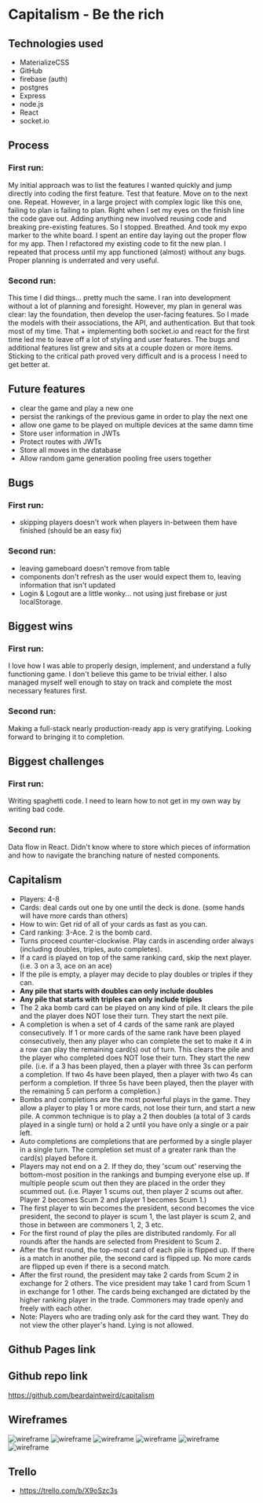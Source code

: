 # Capitalism - Be the rich

## Technologies used
- MaterializeCSS
- GitHub
- firebase (auth)
- postgres
- Express
- node.js
- React
- socket.io


## Process
### First run:
My initial approach was to list the features I wanted quickly and jump directly into coding the first feature. Test that feature. Move on to the next one. Repeat.
However, in a large project with complex logic like this one, failing to plan is failing to plan. Right when I set my eyes on the finish line the code gave out. Adding anything new involved reusing code and breaking pre-existing features. So I stopped. Breathed. And took my expo marker to the white board.
I spent an entire day laying out the proper flow for my app. Then I refactored my existing code to fit the new plan. I repeated that process until my app functioned (almost) without any bugs.
Proper planning is underrated and very useful.
### Second run:
This time I did things... pretty much the same. I ran into development without a lot of planning and foresight. However, my plan in general was clear: lay the foundation, then develop the user-facing features. So I made the models with their associations, the API, and authentication.
But that took most of my time. That + implementing both socket.io and react for the first time led me to leave off a lot of styling and user features. The bugs and additional features list grew and sits at a couple dozen or more items. Sticking to the critical path proved very difficult and is a process I need to get better at.

## Future features
- clear the game and play a new one
- persist the rankings of the previous game in order to play the next one
- allow one game to be played on multiple devices at the same damn time
- Store user information in JWTs
- Protect routes with JWTs
- Store all moves in the database
- Allow random game generation pooling free users together

## Bugs
### First run:
- skipping players doesn't work when players in-between them have finished (should be an easy fix)
### Second run:
- leaving gameboard doesn't remove from table
- components don't refresh as the user would expect them to, leaving information that isn't updated
- Login & Logout are a little wonky... not using just firebase or just localStorage.

## Biggest wins
### First run:
I love how I was able to properly design, implement, and understand a fully functioning game. I don't believe this game to be trivial either. I also managed myself well enough to stay on track and complete the most necessary features first.
### Second run:
Making a full-stack nearly production-ready app is very gratifying. Looking forward to bringing it to completion.

## Biggest challenges
### First run:
Writing spaghetti code. I need to learn how to not get in my own way by writing bad code.
### Second run:
Data flow in React. Didn't know where to store which pieces of information and how to navigate the branching nature of nested components.

## Capitalism
- Players: 4-8
- Cards: deal cards out one by one until the deck is done. (some hands will have more cards than others)
- How to win: Get rid of all of your cards as fast as you can.
- Card ranking: 3-Ace. 2 is the bomb card.
- Turns proceed counter-clockwise. Play cards in ascending order always (including doubles, triples, auto completes).
- If a card is played on top of the same ranking card, skip the next player. (i.e. 3 on a 3, ace on an ace)
- If the pile is empty, a player may decide to play doubles or triples if they can.
- **Any pile that starts with doubles can only include doubles**
- **Any pile that starts with triples can only include triples**
- The 2 aka bomb card can be played on any kind of pile. It clears the pile and the player does NOT lose their turn. They start the next pile.
- A completion is when a set of 4 cards of the same rank are played consecutively. If 1 or more cards of the same rank have been played consecutively, then any player who can complete the set to make it 4 in a row can play the remaining card(s) out of turn. This clears the pile and the player who completed does NOT lose their turn. They start the new pile. (i.e. if a 3 has been played, then a player with three 3s can perform a completion. If two 4s have been played, then a player with two 4s can perform a completion. If three 5s have been played, then the player with the remaining 5 can perform a completion.)
- Bombs and completions are the most powerful plays in the game. They allow a player to play 1 or more cards, not lose their turn, and start a new pile. A common technique is to play a 2 then doubles (a total of 3 cards played in a single turn) or hold a 2 until you have only a single or a pair left.
- Auto completions are completions that are performed by a single player in a single turn. The completion set must of a greater rank than the card(s) played before it.
- Players may not end on a 2. If they do, they 'scum out' reserving the bottom-most position in the rankings and bumping everyone else up. If multiple people scum out then they are placed in the order they scummed out. (i.e. Player 1 scums out, then player 2 scums out after. Player 2 becomes Scum 2 and player 1 becomes Scum 1.)
- The first player to win becomes the president, second becomes the vice president, the second to player is scum 1, the last player is scum 2, and those in between are commoners 1, 2, 3 etc.
- For the first round of play the piles are distributed randomly. For all rounds after the hands are selected from President to Scum 2.
- After the first round, the top-most card of each pile is flipped up. If there is a match in another pile, the second card is flipped up. No more cards are flipped up even if there is a second match.
- After the first round, the president may take 2 cards from Scum 2 in exchange for 2 others. The vice president may take 1 card from Scum 1 in exchange for 1 other. The cards being exchanged are dictated by the higher ranking player in the trade. Commoners may trade openly and freely with each other.
- Note: Players who are trading only ask for the card they want. They do not view the other player's hand. Lying is not allowed.


## Github Pages link

## Github repo link
https://github.com/beardaintweird/capitalism

## Wireframes
![wireframe](./wireframes/wireframe1.jpg)
![wireframe](./wireframes/wireframe2.jpg)
![wireframe](./wireframes/wireframe3.jpg)
![wireframe](./wireframes/wireframe4.jpg)
![wireframe](./wireframes/wireframe5.jpg)
![wireframe](./wireframes/wireframe6.jpg)

## Trello
- https://trello.com/b/X9oSzc3s
